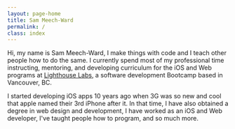 ```yaml
---
layout: page-home
title: Sam Meech-Ward
permalink: /
class: index
---
```


Hi, my name is Sam Meech-Ward, I make things with code and I teach other people how to do the same. I currently spend most of my professional time instructing, mentoring, and developing curriculum for the iOS and Web programs at [Lighthouse Labs](http://lighthouselabs.ca/), a software development Bootcamp based in Vancouver, BC. 
        
I started developing iOS apps 10 years ago when 3G was so new and cool that apple named their 3rd iPhone after it. In that time, I have also obtained a degree in web design and development, I have worked as an iOS and Web developer, I've taught people how to program, and so much more. 
    